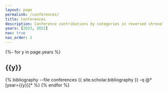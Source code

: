 ```yaml
---
layout: page
permalink: /conferences/
title: Conferences
description: Conference contributions by categories in reversed chronological order. generated by jekyll-scholar.
years: [2023, 2022]
nav: true
nav_order: 2
---
```

<!-- _pages/conferences.md -->
<div class="publications">

{%- for y in page.years %}
  <h2 class="year">{{y}}</h2>
  {% bibliography --file conferences {{ site.scholar.bibliography }} -q @*[year={{y}}]* %}
{% endfor %}

</div>
